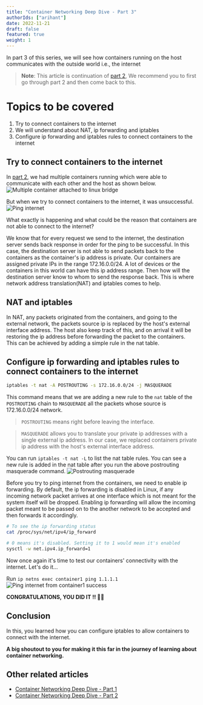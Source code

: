 ```yaml
---
title: "Container Networking Deep Dive - Part 3"
authorIds: ["arihant"]
date: 2022-11-21
draft: false
featured: true
weight: 1
---
```


In part 3 of this series, we will see how containers running on the host communicates with the outside world i.e., the internet

> **Note**: This article is continuation of [part 2](/blog/container-networking-deep-dive-p2/), We recommend you to first go through
part 2 and then come back to this.

# Topics to be covered
1. Try to connect containers to the internet
2. We will understand about NAT, ip forwarding and iptables
3. Configure ip forwarding and iptables rules to connect containers to the internet

## Try to connect containers to the internet

In [part 2](/blog/container-networking-deep-dive-p2/), we had multiple containers running which were able to communicate with
each other and the host as shown below.
![Multiple container attached to linux bridge](/images/blog/container-networking-deep-dive-p2/containers-attached-to-bridge.png)

But when we try to connect containers to the internet, it was unsuccessful.
![Ping internet](/images/blog/container-networking-deep-dive-p2/ping-internet.png)

What exactly is happening and what could be the reason that containers are not able to connect to the internet?

We know that for every request we send to the internet, the destination server sends back response in order for the
ping to be successful. In this case, the destination server is not able to send packets back to the containers as the
container's ip address is private. Our containers are assigned private IPs in the range 172.16.0.0/24. A lot of devices or 
the containers in this world can have this ip address range. Then how will the destination server know to whom to send
the response back. This is where network address translation(NAT) and iptables comes to help.

## NAT and iptables

In NAT, any packets originated from the containers, and going to the external network, the packets source ip is replaced by 
the host's external interface address. The host also keep track of this, and on arrival it will be restoring the ip address
before forwarding the packet to the containers. This can be achieved by adding a simple rule in the nat table.

## Configure ip forwarding and iptables rules to connect containers to the internet

```bash
iptables -t nat -A POSTROUTING -s 172.16.0.0/24 -j MASQUERADE
```
This command means that we are adding a new rule to the `nat` table of the `POSTROUTING` chain to `MASQUERADE` all the
packets whose source is 172.16.0.0/24 network.

> `POSTROUTING` means right before leaving the interface.  

> `MASQUERADE` allows you to translate your private ip addresses with a single external ip address. In our case, we
> replaced containers private ip address with the host's external interface address.

You can run `iptables -t nat -L` to list the nat table rules. You can see a new rule is added in the nat table 
after you run the above postrouting masquerade command.
![Postrouting masquerade](/images/blog/container-networking-deep-dive-p3/masquerde-command-terminal.png)

Before you try to ping internet from the containers, we need to enable ip forwarding. By default, the ip forwarding is
disabled in Linux, if any incoming network packet arrives at one interface which is not meant for the system itself will be
dropped. Enabling ip forwarding will allow the incoming packet meant to be passed on to the another network to be accepted and
then forwards it accordingly.

```bash
# To see the ip forwarding status
cat /proc/sys/net/ipv4/ip_forward

# 0 means it's disabled. Setting it to 1 would mean it's enabled
sysctl -w net.ipv4.ip_forward=1
```

Now once again it's time to test our containers' connectivity with the internet. Let's do it...

Run `ip netns exec container1 ping 1.1.1.1`
![Ping internet from container1 success](/images/blog/container-networking-deep-dive-p3/ping-internet-success.png)

**CONGRATULATIONS, YOU DID IT !! 🥳🎉**

## Conclusion

In this, you learned how you can configure iptables to allow containers to connect with the internet.

**A big shoutout to you for making it this far in the journey of learning about container networking.**

## Other related articles
- [Container Networking Deep Dive - Part 1](/blog/container-networking-deep-dive-p1/)
- [Container Networking Deep Dive - Part 2](/blog/container-networking-deep-dive-p2/)
